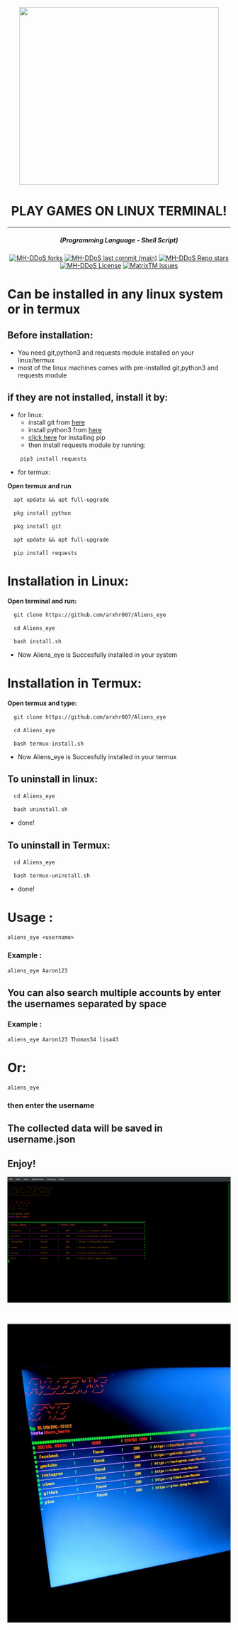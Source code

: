 <p align="center" ><img src="https://raw.githubusercontent.com/BLINKING-IDIOT/Aliens_eye/main/photos/logo.png" data-canonical-src="https://raw.githubusercontent.com/BLINKING-IDIOT/Aliens_eye/main/photos/logo.png" width="450" height="400" /></p>
<h1 align="center">PLAY GAMES ON LINUX TERMINAL!</h1>
<hr>
<em><h5 align="center">(Programming Language - Shell Script)</h5></em>
<p align="center">
<a href="#"><img alt="MH-DDoS forks" src="https://img.shields.io/github/forks/arxhr007/Gamer-tux??style=for-the-badge"></a>
<a href="#"><img alt="MH-DDoS last commit (main)" src="https://img.shields.io/github/last-commit/arxhr007/Gamer-tux/main?color=green&style=for-the-badge"></a>
<a href="#"><img alt="MH-DDoS Repo stars" src="https://img.shields.io/github/stars/arxhr007/Gamer-tux?style=for-the-badge&color=red"></a>
<a href="#"><img alt="MH-DDoS License" src="https://img.shields.io/github/license/Barxhr007/Gamer-tux?color=orange&style=for-the-badge"></a>
<a href="https://github.com/arxhr007/Gamer-tux/issues"><img alt="MatrixTM issues" src="https://img.shields.io/github/issues/arxhr007/Gamer-tux?color=purple&style=for-the-badge"></a>
</p>

# Can be installed in any linux system or in termux

## Before installation:
* You need git,python3 and requests module installed on your linux/termux
* most of the linux machines comes with pre-installed git,python3 and requests module 
## if they are not installed, install it by:
* for linux:
    - install git from [here](https://linuxhint.com/install-use-git-linux/) 
    - install python3 from [here](https://www.python.org/downloads/) 
    - [click here](https://www.tecmint.com/install-pip-in-linux/) for installing pip 
    - then install requests module by running:
```shell script
    pip3 install requests
```
* for termux:

**Open termux and run**
```shell script
  apt update && apt full-upgrade
```
```shell script
  pkg install python
```
```shell script
  pkg install git
```
```shell script
  apt update && apt full-upgrade
```
```shell script
  pip install requests
```
# Installation in Linux:
**Open terminal and run:**
```shell script
  git clone https://github.com/arxhr007/Aliens_eye
```
```shell script
  cd Aliens_eye
```
```shell script
  bash install.sh
```
* Now Aliens_eye is Succesfully installed in your system
# Installation in Termux:
**Open termux and type:**
```shell script
  git clone https://github.com/arxhr007/Aliens_eye
```
```shell script
  cd Aliens_eye
```
```shell script
  bash termux-install.sh
```
* Now Aliens_eye is Succesfully installed in your termux
## To uninstall in linux:
```shell script
  cd Aliens_eye
```
```shell script
  bash uninstall.sh
```
* done!
## To uninstall in Termux:
```shell script
  cd Aliens_eye
```
```shell script
  bash termux-uninstall.sh
```
* done!
# Usage :
```shell script
aliens_eye <username>
```
### Example :
```shell script
aliens_eye Aaron123
```
## You can also search multiple accounts by enter the usernames separated by space
### Example :
```shell script
aliens_eye Aaron123 Thomas54 lisa43
```
# Or:
```shell script
aliens_eye
```
### then enter the username
## The collected data will be saved in username.json
## Enjoy!
<p><img aling="center"src="https://raw.githubusercontent.com/BLINKING-IDIOT/Aliens_eye/main/photos/photo3.png"/></p>
<br>
<p><img aling="center"src="https://raw.githubusercontent.com/BLINKING-IDIOT/Aliens_eye/main/photos/photo2.png"/></p>
